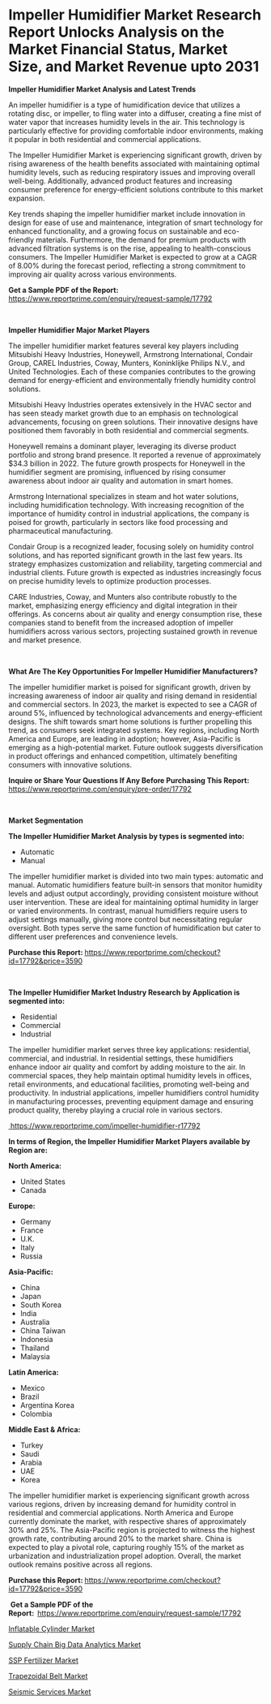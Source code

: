 <p><h1>Impeller Humidifier Market Research Report Unlocks Analysis on the Market Financial Status, Market Size, and Market Revenue upto 2031</h1></p><p><strong>Impeller Humidifier Market Analysis and Latest Trends</strong></p>
<p><p>An impeller humidifier is a type of humidification device that utilizes a rotating disc, or impeller, to fling water into a diffuser, creating a fine mist of water vapor that increases humidity levels in the air. This technology is particularly effective for providing comfortable indoor environments, making it popular in both residential and commercial applications.</p><p>The Impeller Humidifier Market is experiencing significant growth, driven by rising awareness of the health benefits associated with maintaining optimal humidity levels, such as reducing respiratory issues and improving overall well-being. Additionally, advanced product features and increasing consumer preference for energy-efficient solutions contribute to this market expansion.</p><p>Key trends shaping the impeller humidifier market include innovation in design for ease of use and maintenance, integration of smart technology for enhanced functionality, and a growing focus on sustainable and eco-friendly materials. Furthermore, the demand for premium products with advanced filtration systems is on the rise, appealing to health-conscious consumers. The Impeller Humidifier Market is expected to grow at a CAGR of 8.00% during the forecast period, reflecting a strong commitment to improving air quality across various environments.</p></p>
<p><strong>Get a Sample PDF of the Report:&nbsp;</strong> <a href="https://www.reportprime.com/enquiry/request-sample/17792?utm_campaign=1082&utm_medium=2&utm_source=Github&utm_content=ia&utm_term=20112024&utm_id=impeller-humidifier">https://www.reportprime.com/enquiry/request-sample/17792</a></p>
<p>&nbsp;</p>
<p><strong>Impeller Humidifier Major Market Players</strong></p>
<p><p>The impeller humidifier market features several key players including Mitsubishi Heavy Industries, Honeywell, Armstrong International, Condair Group, CAREL Industries, Coway, Munters, Koninklijke Philips N.V., and United Technologies. Each of these companies contributes to the growing demand for energy-efficient and environmentally friendly humidity control solutions.</p><p>Mitsubishi Heavy Industries operates extensively in the HVAC sector and has seen steady market growth due to an emphasis on technological advancements, focusing on green solutions. Their innovative designs have positioned them favorably in both residential and commercial segments.</p><p>Honeywell remains a dominant player, leveraging its diverse product portfolio and strong brand presence. It reported a revenue of approximately $34.3 billion in 2022. The future growth prospects for Honeywell in the humidifier segment are promising, influenced by rising consumer awareness about indoor air quality and automation in smart homes.</p><p>Armstrong International specializes in steam and hot water solutions, including humidification technology. With increasing recognition of the importance of humidity control in industrial applications, the company is poised for growth, particularly in sectors like food processing and pharmaceutical manufacturing.</p><p>Condair Group is a recognized leader, focusing solely on humidity control solutions, and has reported significant growth in the last few years. Its strategy emphasizes customization and reliability, targeting commercial and industrial clients. Future growth is expected as industries increasingly focus on precise humidity levels to optimize production processes.</p><p>CARE Industries, Coway, and Munters also contribute robustly to the market, emphasizing energy efficiency and digital integration in their offerings. As concerns about air quality and energy consumption rise, these companies stand to benefit from the increased adoption of impeller humidifiers across various sectors, projecting sustained growth in revenue and market presence.</p></p>
<p>&nbsp;</p>
<p><strong>What Are The Key Opportunities For Impeller Humidifier Manufacturers?</strong></p>
<p><p>The impeller humidifier market is poised for significant growth, driven by increasing awareness of indoor air quality and rising demand in residential and commercial sectors. In 2023, the market is expected to see a CAGR of around 5%, influenced by technological advancements and energy-efficient designs. The shift towards smart home solutions is further propelling this trend, as consumers seek integrated systems. Key regions, including North America and Europe, are leading in adoption; however, Asia-Pacific is emerging as a high-potential market. Future outlook suggests diversification in product offerings and enhanced competition, ultimately benefiting consumers with innovative solutions.</p></p>
<p><strong>Inquire or Share Your Questions If Any Before Purchasing This Report:</strong> <a href="https://www.reportprime.com/enquiry/pre-order/17792?utm_campaign=1082&utm_medium=2&utm_source=Github&utm_content=ia&utm_term=20112024&utm_id=impeller-humidifier">https://www.reportprime.com/enquiry/pre-order/17792</a></p>
<p>&nbsp;</p>
<p><strong>Market Segmentation</strong></p>
<p><strong>The Impeller Humidifier Market Analysis by types is segmented into:</strong></p>
<p><ul><li>Automatic</li><li>Manual</li></ul></p>
<p><p>The impeller humidifier market is divided into two main types: automatic and manual. Automatic humidifiers feature built-in sensors that monitor humidity levels and adjust output accordingly, providing consistent moisture without user intervention. These are ideal for maintaining optimal humidity in larger or varied environments. In contrast, manual humidifiers require users to adjust settings manually, giving more control but necessitating regular oversight. Both types serve the same function of humidification but cater to different user preferences and convenience levels.</p></p>
<p><strong>Purchase this Report:&nbsp;</strong><a href="https://www.reportprime.com/checkout?id=17792&price=3590&utm_campaign=1082&utm_medium=2&utm_source=Github&utm_content=ia&utm_term=20112024&utm_id=impeller-humidifier">https://www.reportprime.com/checkout?id=17792&price=3590</a></p>
<p>&nbsp;</p>
<p><strong>The Impeller Humidifier Market Industry Research by Application is segmented into:</strong></p>
<p><ul><li>Residential</li><li>Commercial</li><li>Industrial</li></ul></p>
<p><p>The impeller humidifier market serves three key applications: residential, commercial, and industrial. In residential settings, these humidifiers enhance indoor air quality and comfort by adding moisture to the air. In commercial spaces, they help maintain optimal humidity levels in offices, retail environments, and educational facilities, promoting well-being and productivity. In industrial applications, impeller humidifiers control humidity in manufacturing processes, preventing equipment damage and ensuring product quality, thereby playing a crucial role in various sectors.</p></p>
<p><a href="https://www.reportprime.com/impeller-humidifier-r17792?utm_campaign=1082&utm_medium=2&utm_source=Github&utm_content=ia&utm_term=20112024&utm_id=impeller-humidifier">&nbsp;https://www.reportprime.com/impeller-humidifier-r17792</a></p>
<p><strong>In terms of Region, the Impeller Humidifier Market Players available by Region are:</strong></p>
<p>
    <p> <strong> North America: </strong>
        <ul>
            <li>United States</li>
            <li>Canada</li>
        </ul>
        </p> 
    <p> <strong> Europe: </strong>
        <ul>
            <li>Germany</li>
            <li>France</li>
            <li>U.K.</li>
            <li>Italy</li>
            <li>Russia</li>
        </ul>
        </p> 
    <p> <strong> Asia-Pacific: </strong>
        <ul>
            <li>China</li>
            <li>Japan</li>
            <li>South Korea</li>
            <li>India</li>
            <li>Australia</li>
            <li>China Taiwan</li>
            <li>Indonesia</li>
            <li>Thailand</li>
            <li>Malaysia</li>
        </ul>
        </p> 
    <p> <strong> Latin America: </strong>
        <ul>
            <li>Mexico</li>
            <li>Brazil</li>
            <li>Argentina Korea</li>
            <li>Colombia</li>
        </ul>
        </p> 
    <p> <strong> Middle East & Africa: </strong>
        <ul>
            <li>Turkey</li>
            <li>Saudi</li>
            <li>Arabia</li>
            <li>UAE</li>
            <li>Korea</li>
        </ul>
    </p>
    </p>
<p><p>The impeller humidifier market is experiencing significant growth across various regions, driven by increasing demand for humidity control in residential and commercial applications. North America and Europe currently dominate the market, with respective shares of approximately 30% and 25%. The Asia-Pacific region is projected to witness the highest growth rate, contributing around 20% to the market share. China is expected to play a pivotal role, capturing roughly 15% of the market as urbanization and industrialization propel adoption. Overall, the market outlook remains positive across all regions.</p></p>
<p><strong>Purchase this Report: </strong><a href="https://www.reportprime.com/checkout?id=17792&price=3590&utm_campaign=1082&utm_medium=2&utm_source=Github&utm_content=ia&utm_term=20112024&utm_id=impeller-humidifier">https://www.reportprime.com/checkout?id=17792&price=3590</a></p>
<p>&nbsp;<strong>Get a Sample PDF of the Report:&nbsp;&nbsp;</strong><a href="https://www.reportprime.com/enquiry/request-sample/17792?utm_campaign=1082&utm_medium=2&utm_source=Github&utm_content=ia&utm_term=20112024&utm_id=impeller-humidifier">https://www.reportprime.com/enquiry/request-sample/17792</a></p>
<p><strong></strong></p>
<p><p><a href="https://www.linkedin.com/pulse/evolution-inflatable-cylinder-market-key-shifts-from-rsrte?utm_campaign=1082&utm_medium=2&utm_source=Github&utm_content=ia&utm_term=20112024&utm_id=impeller-humidifier">Inflatable Cylinder Market</a></p><p><a href="https://issuu.com/reportprime-2/docs/supply-chain-big-data-analytics-mar_16c6c47d98e679?utm_campaign=1082&utm_medium=2&utm_source=Github&utm_content=ia&utm_term=20112024&utm_id=impeller-humidifier">Supply Chain Big Data Analytics Market</a></p><p><a href="https://www.linkedin.com/pulse/ssp-fertilizer-market-size-share-trends-analysis-report-litke?utm_campaign=1082&utm_medium=2&utm_source=Github&utm_content=ia&utm_term=20112024&utm_id=impeller-humidifier">SSP Fertilizer Market</a></p><p><a href="https://www.linkedin.com/pulse/trapezoidal-belt-market-shifts-strategic-analysis-2024-2031-g5bke?utm_campaign=1082&utm_medium=2&utm_source=Github&utm_content=ia&utm_term=20112024&utm_id=impeller-humidifier">Trapezoidal Belt Market</a></p><p><a href="https://issuu.com/reportprime-2/docs/seismic-services-market-size-2030.p_5fcae310aec281?utm_campaign=1082&utm_medium=2&utm_source=Github&utm_content=ia&utm_term=20112024&utm_id=impeller-humidifier">Seismic Services Market</a></p></p>